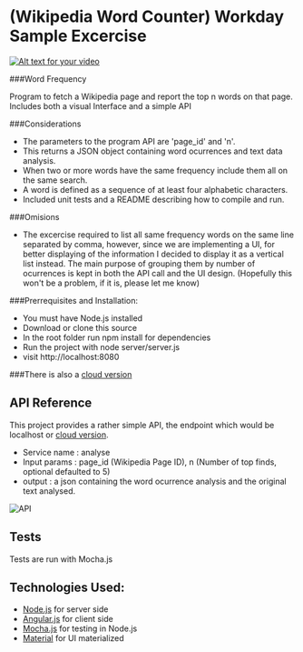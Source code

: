 # (Wikipedia Word Counter) Workday Sample Excercise

[![Alt text for your video](https://i.ytimg.com/vi/jaFFzFgULo0/hqdefault.jpg)](https://www.youtube.com/watch?v=jaFFzFgULo0)

###Word Frequency

Program to fetch a Wikipedia page and report the top n words on that page. Includes both a visual Interface and a simple API

###Considerations

 * The parameters to the program API are 'page_id' and 'n'.
 * This returns a JSON object containing word ocurrences and text data analysis.
 * When two or more words have the same frequency include them all on the same search.
 * A word is defined as a sequence of at least four alphabetic characters.
 * Included unit tests and a README describing how to compile and run.

###Omisions

 * The excercise required to list all same frequency words on the same line separated by comma, however, since we are implementing a UI, for better displaying of the information I decided to display it as a vertical list instead. The main purpose of grouping them by number of ocurrences is kept in both the API call and the UI design. (Hopefully this won't be a problem, if it is, please let me know)
 
###Prerrequisites and Installation:

 * You must have Node.js installed
 * Download or clone this source
 * In the root folder run npm install for dependencies
 * Run the project with node server/server.js
 * visit http://localhost:8080

###There is also a [cloud version](http://wiki-freq.rhcloud.com)

## API Reference

This project provides a rather simple API, the endpoint which would be localhost or [cloud version](http://wiki-freq.rhcloud.com). 
- Service name : analyse
- Input params : page_id (Wikipedia Page ID), n (Number of top finds, optional defaulted to 5)
- output : a json containing the word ocurrence analysis and the original text analysed.

![API](http://s33.postimg.org/4nikw87jj/ap2.png)

## Tests

Tests are run with Mocha.js

## Technologies Used:

 * [Node.js](https://nodejs.org/en) for server side
 * [Angular.js](https://angularjs.org/) for client side
 * [Mocha.js](https://mochajs.org/) for testing in Node.js
 * [Material](https://material.angularjs.org/latest/) for UI materialized
